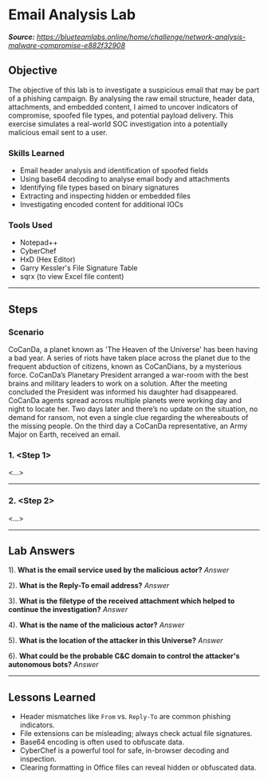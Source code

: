# Email Analysis Lab

_**Source:** https://blueteamlabs.online/home/challenge/network-analysis-malware-compromise-e882f32908_

## Objective

The objective of this lab is to investigate a suspicious email that may be part of a phishing campaign. By analysing the raw email structure, header data, attachments, and embedded content, I aimed to uncover indicators of compromise, spoofed file types, and potential payload delivery. This exercise simulates a real-world SOC investigation into a potentially malicious email sent to a user.

### Skills Learned

- Email header analysis and identification of spoofed fields
- Using base64 decoding to analyse email body and attachments
- Identifying file types based on binary signatures
- Extracting and inspecting hidden or embedded files
- Investigating encoded content for additional IOCs

### Tools Used

- Notepad++
- CyberChef
- HxD (Hex Editor)
- Garry Kessler's File Signature Table
- sqrx (to view Excel file content)

---
## Steps

### Scenario

CoCanDa, a planet known as 'The Heaven of the Universe' has been having a bad year. A series of riots have taken place across the planet due to the frequent abduction of citizens, known as CoCanDians, by a mysterious force. CoCanDa’s Planetary President arranged a war-room with the best brains and military leaders to work on a solution. After the meeting concluded the President was informed his daughter had disappeared. CoCanDa agents spread across multiple planets were working day and night to locate her. Two days later and there’s no update on the situation, no demand for ransom, not even a single clue regarding the whereabouts of the missing people. On the third day a CoCanDa representative, an Army Major on Earth, received an email.

### 1. <Step 1>

<...>

---
### 2. <Step 2>

<...>

---
## Lab Answers

1). **What is the email service used by the malicious actor?** _Answer_

2). **What is the Reply-To email address?** _Answer_

3). **What is the filetype of the received attachment which helped to continue the investigation?** _Answer_

4). **What is the name of the malicious actor?** _Answer_

5). **What is the location of the attacker in this Universe?** _Answer_

6). **What could be the probable C&C domain to control the attacker's autonomous bots?** _Answer_

---
## Lessons Learned

- Header mismatches like `From` vs. `Reply-To` are common phishing indicators.
- File extensions can be misleading; always check actual file signatures.
- Base64 encoding is often used to obfuscate data.
- CyberChef is a powerful tool for safe, in-browser decoding and inspection.
- Clearing formatting in Office files can reveal hidden or obfuscated data.
